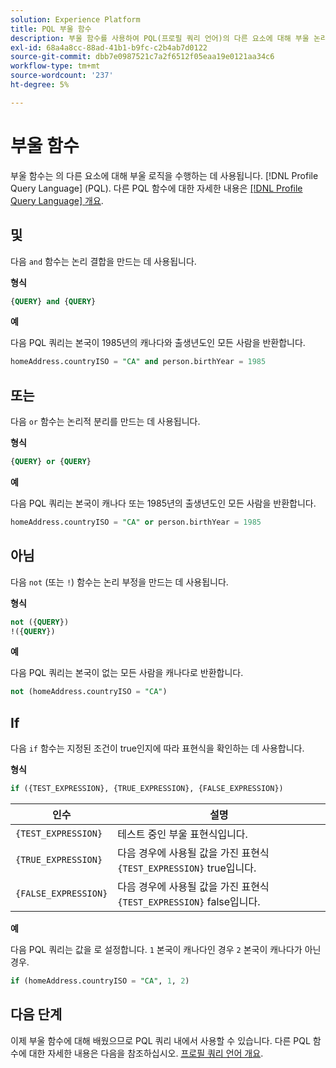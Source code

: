 ```yaml
---
solution: Experience Platform
title: PQL 부울 함수
description: 부울 함수를 사용하여 PQL(프로필 쿼리 언어)의 다른 요소에 대해 부울 논리를 수행합니다.
exl-id: 68a4a8cc-88ad-41b1-b9fc-c2b4ab7d0122
source-git-commit: dbb7e0987521c7a2f6512f05eaa19e0121aa34c6
workflow-type: tm+mt
source-wordcount: '237'
ht-degree: 5%

---
```


# 부울 함수

부울 함수는 의 다른 요소에 대해 부울 로직을 수행하는 데 사용됩니다. [!DNL Profile Query Language] (PQL).  다른 PQL 함수에 대한 자세한 내용은 [[!DNL Profile Query Language] 개요](./overview.md).

## 및

다음 `and` 함수는 논리 결합을 만드는 데 사용됩니다.

**형식**

```sql
{QUERY} and {QUERY}
```

**예**

다음 PQL 쿼리는 본국이 1985년의 캐나다와 출생년도인 모든 사람을 반환합니다.

```sql
homeAddress.countryISO = "CA" and person.birthYear = 1985
```

## 또는

다음 `or` 함수는 논리적 분리를 만드는 데 사용됩니다.

**형식**

```sql
{QUERY} or {QUERY}
```

**예**

다음 PQL 쿼리는 본국이 캐나다 또는 1985년의 출생년도인 모든 사람을 반환합니다.

```sql
homeAddress.countryISO = "CA" or person.birthYear = 1985
```

## 아님

다음 `not` (또는 `!`) 함수는 논리 부정을 만드는 데 사용됩니다.

**형식**

```sql
not ({QUERY})
!({QUERY})
```

**예**

다음 PQL 쿼리는 본국이 없는 모든 사람을 캐나다로 반환합니다.

```sql
not (homeAddress.countryISO = "CA")
```

## If

다음 `if` 함수는 지정된 조건이 true인지에 따라 표현식을 확인하는 데 사용합니다.

**형식**

```sql
if ({TEST_EXPRESSION}, {TRUE_EXPRESSION}, {FALSE_EXPRESSION})
```

| 인수 | 설명 |
| --------- | ----------- |
| `{TEST_EXPRESSION}` | 테스트 중인 부울 표현식입니다. |
| `{TRUE_EXPRESSION}` | 다음 경우에 사용될 값을 가진 표현식 `{TEST_EXPRESSION}` true입니다. |
| `{FALSE_EXPRESSION}` | 다음 경우에 사용될 값을 가진 표현식 `{TEST_EXPRESSION}` false입니다. |

**예**

다음 PQL 쿼리는 값을 로 설정합니다. `1` 본국이 캐나다인 경우 `2` 본국이 캐나다가 아닌 경우.

```sql
if (homeAddress.countryISO = "CA", 1, 2)
```

## 다음 단계

이제 부울 함수에 대해 배웠으므로 PQL 쿼리 내에서 사용할 수 있습니다. 다른 PQL 함수에 대한 자세한 내용은 다음을 참조하십시오. [프로필 쿼리 언어 개요](./overview.md).
